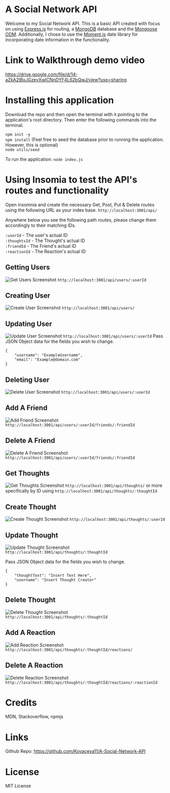 # A Social Network API
Welcome to my Social Network API. This is a basic API created with focus on using [Express.js](https://expressjs.com/) for routing, a [MongoDB](https://www.mongodb.com/lp/video/awareness/getting-started?utm_content=rlsapostreg&utm_source=google&utm_campaign=gs_americas_uscan_search_brand_dsa_atlas_desktop_rlsa_postreg&utm_term=&utm_medium=cpc_paid_search&utm_ad=&utm_ad_campaign_id=14383025495&adgroup=129270225314&gclid=Cj0KCQjw3IqSBhCoARIsAMBkTb1UB5sMA3gwKW7r0uS6NrdkKHrjk9PDK2KXMAGS7W29ayMEzBnXruMaAndYEALw_wcB) database and the [Mongoose ODM](https://www.npmjs.com/package/mongoose). Additionally, I chose to use the [Moment.js](https://momentjs.com/) date library for incorporating date information in the functionality. 
# Link to Walkthrough demo video
https://drive.google.com/file/d/14-aZkA2IBxJGzeyXwlCNnDYF4L62bQwJ/view?usp=sharing
# Installing this application
Download the repo and then open the terminal with it pointing to the application's root directory. Then enter the following commands into the terminal. 

`npm init -y`  
`npm install`  (Feel free to seed the database prior to running the application. However, this is optional)  
`node utils/seed`

To run the application:
`node index.js`

# Using Insomia to test the API's routes and functionality
Open insomnia and create the necessary Get, Post, Put & Delete routes using the following URL as your index base.
`http://localhost:3001/api/`  

Anywhere below you see the following path routes, please change them accordingly to their matching IDs. 
  
  `:userId` - The user's actual ID  
  `:thoughtsId` - The Thought's actual ID  
  `:friendId` - The Friend's actual ID  
  `:reactionId` - The Reaction's actual ID
## Getting Users
![Get Users Screenshot](/assets/images/getUsers.png)
`http://localhost:3001/api/users/:userId`
## Creating User
![Create User Screenshot](/assets/images/createUser.png)
`http://localhost:3001/api/users/`
## Updating User
![Update User Screenshot](/assets/images/updateUser.png)
`http://localhost:3001/api/users/:userId`
Pass JSON Object data for the fields you wish to change.  
```
{
	"username": "ExampleUsername",
	"email": "Example@domain.com"
}
```

## Deleting User
![Delete User Screenshot](/assets/images/deleteUser.png)
`http://localhost:3001/api/users/:userId`

## Add A Friend
![Add Friend Screenshot](/assets/images/addFriend.png)
`http://localhost:3001/api/users/:userId/friends/:friendId`
## Delete A Friend
![Delete A Friend Screenshot](/assets/images/deleteFriend.png)
`http://localhost:3001/api/users/:userId/friends/:friendId`
## Get Thoughts
![Get Thoughts Screenshot](/assets/images/getThoughts.png)
`http://localhost:3001/api/thoughts/` or more specifically by ID using 
`http://localhost:3001/api/thoughts/:thoughtId`
## Create Thought
![Create Thought Screenshot](/assets/images/CreateThought.png)
`http://localhost:3001/api/thoughts/:userId`
## Update Thought
![Update Thought Screenshot](/assets/images/updateThoughts.png)
`http://localhost:3001/api/thoughts/:thoughtId`

Pass JSON Object data for the fields you wish to change.  
```
{
	"thoughtText": "Insert Text Here",
	"username": "Insert Thought Creator"
}
```

## Delete Thought
![Delete Thought Screenshot](/assets/images/deleteThought.png)
`http://localhost:3001/api/thoughts/:thoughtId`
## Add A Reaction
![Add Reaction Screenshot](/assets/images/addReaction.png)
`http://localhost:3001/api/thoughts/:thoughtId/reactions/`
## Delete A Reaction
![Delete Reaction Screenshot](/assets/images/deleteReaction.png)
`http://localhost:3001/api/thoughts/:thoughtId/reactions/:reactionId`

# Credits
MDN, Stackoverflow, npmjs

# Links
Github Repo: https://github.com/Kovaceva11/A-Social-Network-API  

# License
MIT License
